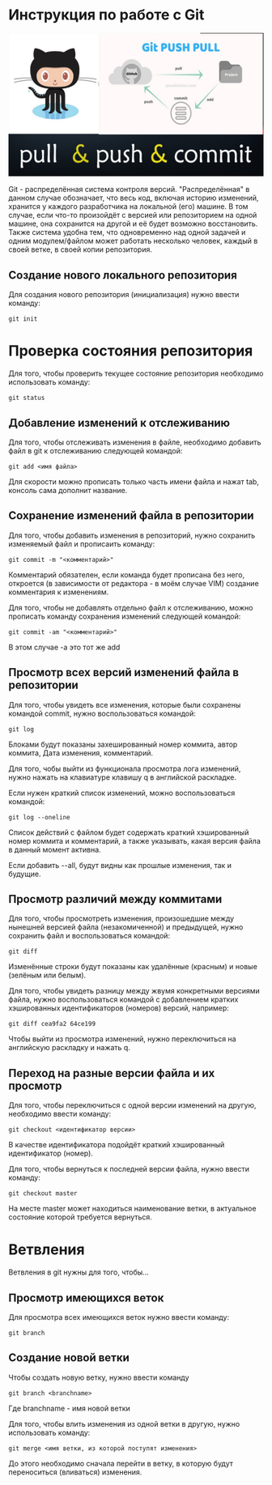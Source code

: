 # **Инструкция по работе с Git**

![Git emblem](Image\gitcat.jpg)

Git - распределённая система контроля версий. "Распределённая" в данном случае обозначает, что весь код, включая историю изменений, хранится у каждого разработчика на локальной (его) машине. В том случае, если что-то произойдёт с версией или репозиторием на одной машине, она сохранится на другой и её будет возможно восстановить. Также система удобна тем, что одновременно над одной задачей и одним модулем/файлом может работать несколько человек, каждый в своей ветке, в своей копии репозитория.

## Создание нового локального репозитория

Для создания нового репозитория (инициализация) нужно ввести команду:

	git init

# Проверка состояния репозитория

Для того, чтобы проверить текущее состояние репозитория
необходимо использовать команду:

	git status

## Добавление изменений к отслеживанию

Для того, чтобы отслеживать изменения в файле, необходимо добавить файл в git к отслеживанию следующей командой:

	git add <имя файла>

Для скорости можно прописать только часть имени файла и нажат tab, консоль сама дополнит название.

## Сохранение изменений файла в репозитории

Для того, чтобы добавить изменения в репозиторий, нужно сохранить изменяемый файл и прописаить команду:

	git commit -m "<комментарий>"

Комментарий обязателен, если команда будет прописана без него, откроется (в зависимости от редактора - в моём случае VIM) создание комментария к изменениям.

Для того, чтобы не добавлять отдельно файл к отслеживанию, можно прописать команду сохранения изменений следующей командой:

	git commit -am "<комментарий>"

В этом случае -a это тот же add
## Просмотр всех версий изменений файла в репозитории

Для того, чтобы увидеть все изменения, которые были сохранены командой commit, нужно воспользоваться командой:

	git log

Блоками будут показаны захешированный номер коммита, автор коммита, Дата изменения, комментарий. 

Для того, чобы выйти из функционала просмотра лога изменений, нужно нажать на клавиатуре клавишу q в английской раскладке.

Если нужен краткий список изменений, можно воспользоваться командой:
	
	git log --oneline

Список действий с файлом будет содержать краткий хэшированный номер коммита и комментарий, а также указывать, какая версия файла в данный момент активна.

Если добавить --all, будут видны как прошлые изменения, так и будущие.

## Просмотр различий между коммитами

Для того, чтобы просмотреть изменения, произошедшие между нынешней версией файла (незакомиченной) и предыдущей, нужно сохранить файл и воспользоваться командой:

	git diff

Изменённые строки будут показаны как удалённые (красным) и новые (зелёным или белым).

Для того, чтобы увидеть разницу между жвумя конкретными версиями файла, нужно воспользоваться командой с добавлением кратких хэшированных идентификаторов (номеров) 
версий, например:

	git diff cea9fa2 64ce199

Чтобы выйти из просмотра изменений, нужно переключиться на английскую раскладку и нажать q.

## Переход на разные версии файла и их просмотр

Для того, чтобы переключиться с одной версии изменений на другую, необходимо ввести команду:

	git checkout <идентификатор версии>

В качестве идентификатора подойдёт краткий хэшированный идентификатор (номер).

Для того, чтобы вернуться к последней версии файла, нужно ввести команду:

	git checkout master

На месте master может находиться наименование ветки, в актуальное состояние которой требуется вернуться.

# Ветвления

Ветвления в git нужны для того, чтобы...

## Просмотр имеющихся веток

Для просмотра всех имеющихся веток нужно ввести команду:

	git branch

## Создание новой ветки
Чтобы создать новую ветку, нужно ввести команду

	git branch <branchname>

Где branchname - имя новой ветки

Для того, чтобы влить изменения из одной ветки в другую, нужно использовать команду:

	git merge <имя ветки, из которой поступят изменения>

До этого необходимо сначала перейти в ветку, в которую будут переноситься (вливаться) изменения.